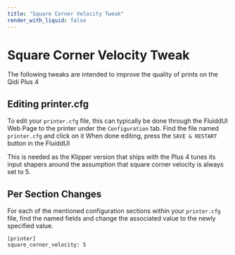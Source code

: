 ```yaml
---
title: "Square Corner Velocity Tweak"
render_with_liquid: false
---
```





# Square Corner Velocity Tweak

The following tweaks are intended to improve the quality of prints on the Qidi Plus 4

## Editing printer.cfg

To edit your `printer.cfg` file, this can typically be done through the FluiddUI Web Page to the printer under the `Configuration` tab.
Find the file named `printer.cfg` and click on it
When done editing, press the `SAVE & RESTART` button in the FluiddUI

This is needed as the Klipper version that ships with the Plus 4 tunes its input shapers around the assumption that square corner velocity is always set to 5.

## Per Section Changes

For each of the mentioned configuration sections within your `printer.cfg` file, find the named fields and change the associated value to the newly specified value.

```
[printer]
square_corner_velocity: 5
```
